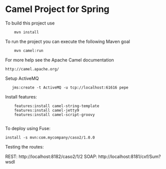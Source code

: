 Camel Project for Spring 
=========================================

To build this project use

```
    mvn install
```

To run the project you can execute the following Maven goal

```
    mvn camel:run
```

For more help see the Apache Camel documentation

    http://camel.apache.org/
    
Setup ActiveMQ
 
 ```
 	jms:create -t ActiveMQ -u tcp://localhost:61616 pepe
 ```

Install features:

```
	features:install camel-string-template
	features:install camel-jetty9
	features:install camel-script-groovy
	
```    

To deploy using Fuse:

``
	install -s mvn:com.mycompany/caso2/1.0.0
``

Testing the routes:

REST: http://localhost:8182/caso2/1/2
SOAP: http://localhost:8181/cxf/Sum?wsdl


